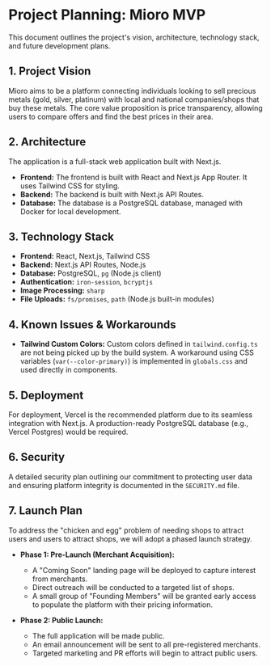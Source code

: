 # Project Planning: Mioro MVP

This document outlines the project's vision, architecture, technology stack, and future development plans.

## 1. Project Vision

Mioro aims to be a platform connecting individuals looking to sell precious metals (gold, silver, platinum) with local and national companies/shops that buy these metals. The core value proposition is price transparency, allowing users to compare offers and find the best prices in their area.

## 2. Architecture

The application is a full-stack web application built with Next.js.

- **Frontend:** The frontend is built with React and Next.js App Router. It uses Tailwind CSS for styling.
- **Backend:** The backend is built with Next.js API Routes.
- **Database:** The database is a PostgreSQL database, managed with Docker for local development.

## 3. Technology Stack

- **Frontend:** React, Next.js, Tailwind CSS
- **Backend:** Next.js API Routes, Node.js
- **Database:** PostgreSQL, `pg` (Node.js client)
- **Authentication:** `iron-session`, `bcryptjs`
- **Image Processing:** `sharp`
- **File Uploads:** `fs/promises`, `path` (Node.js built-in modules)

## 4. Known Issues & Workarounds

- **Tailwind Custom Colors:** Custom colors defined in `tailwind.config.ts` are not being picked up by the build system. A workaround using CSS variables (`var(--color-primary)`) is implemented in `globals.css` and used directly in components.

## 5. Deployment

For deployment, Vercel is the recommended platform due to its seamless integration with Next.js. A production-ready PostgreSQL database (e.g., Vercel Postgres) would be required.

## 6. Security

A detailed security plan outlining our commitment to protecting user data and ensuring platform integrity is documented in the `SECURITY.md` file.

## 7. Launch Plan

To address the "chicken and egg" problem of needing shops to attract users and users to attract shops, we will adopt a phased launch strategy.

- **Phase 1: Pre-Launch (Merchant Acquisition):**
    - A "Coming Soon" landing page will be deployed to capture interest from merchants.
    - Direct outreach will be conducted to a targeted list of shops.
    - A small group of "Founding Members" will be granted early access to populate the platform with their pricing information.

- **Phase 2: Public Launch:**
    - The full application will be made public.
    - An email announcement will be sent to all pre-registered merchants.
    - Targeted marketing and PR efforts will begin to attract public users.

